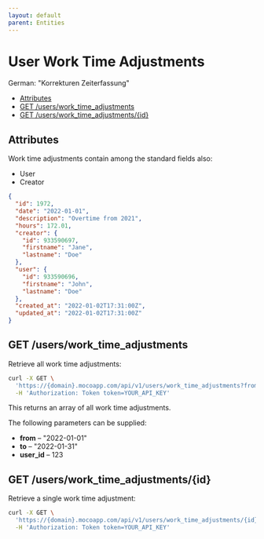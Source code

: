 ```yaml
---
layout: default
parent: Entities
---
```


# User Work Time Adjustments

German: "Korrekturen Zeiterfassung"

<!-- TOC -->

- [Attributes](#attributes)
- [GET /users/work_time_adjustments](#get-userswork_time_adjustments)
- [GET /users/work_time_adjustments/{id}](#get-userswork_time_adjustmentsid)

<!-- /TOC -->

## Attributes

Work time adjustments contain among the standard fields also:

- User
- Creator

```json
{
  "id": 1972,
  "date": "2022-01-01",
  "description": "Overtime from 2021",
  "hours": 172.01,
  "creator": {
    "id": 933590697,
    "firstname": "Jane",
    "lastname": "Doe"
  },
  "user": {
    "id": 933590696,
    "firstname": "John",
    "lastname": "Doe"
  },
  "created_at": "2022-01-02T17:31:00Z",
  "updated_at": "2022-01-02T17:31:00Z"
}
```

## GET /users/work_time_adjustments

Retrieve all work time adjustments:

```bash
curl -X GET \
  'https://{domain}.mocoapp.com/api/v1/users/work_time_adjustments?from=2018-06-01&to=2018-06-30&user_id=933590696' \
  -H 'Authorization: Token token=YOUR_API_KEY'
```

This returns an array of all work time adjustments.

The following parameters can be supplied:

- **from** – "2022-01-01"
- **to** – "2022-01-31"
- **user_id** – 123

## GET /users/work_time_adjustments/{id}

Retrieve a single work time adjustment:

```bash
curl -X GET \
  'https://{domain}.mocoapp.com/api/v1/users/work_time_adjustments/{id}' \
  -H 'Authorization: Token token=YOUR_API_KEY'
```
